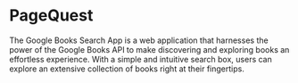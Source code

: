 # PageQuest
The Google Books Search App is a web application that harnesses the power of the Google Books API to make discovering and exploring books an effortless experience. With a simple and intuitive search box, users can explore an extensive collection of books right at their fingertips.
